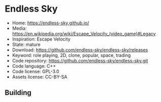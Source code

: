 # Endless Sky

- Home: https://endless-sky.github.io/
- Media: https://en.wikipedia.org/wiki/Escape_Velocity_(video_game)#Legacy
- Inspiration: Escape Velocity
- State: mature
- Download: https://github.com/endless-sky/endless-sky/releases
- Keyword: role playing, 2D, clone, popular, space, trading
- Code repository: https://github.com/endless-sky/endless-sky.git
- Code language: C++
- Code license: GPL-3.0
- Assets license: CC-BY-SA

## Building
